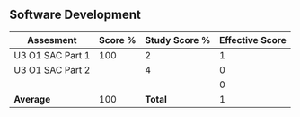 ## Software Development
| Assesment        | Score % | Study Score % | Effective Score |
| ---------------- | ------- | ------------- | --------------- |
| U3 O1 SAC Part 1 | 100     | 2             | 1               |
| U3 O1 SAC Part 2 |         | 4             | 0               |
|                  |         |               | 0               |
| **Average**      | 100     | **Total**     | 1               |
<!-- TBLFM: $>=if($2>0, ($2/100),0) -->
<!-- TBLFM: @>$2=sum(@I..@-1) -->